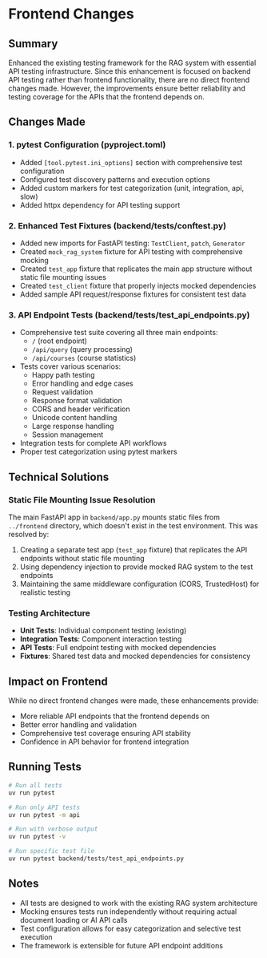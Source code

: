 # Frontend Changes

## Summary
Enhanced the existing testing framework for the RAG system with essential API testing infrastructure. Since this enhancement is focused on backend API testing rather than frontend functionality, there are no direct frontend changes made. However, the improvements ensure better reliability and testing coverage for the APIs that the frontend depends on.

## Changes Made

### 1. pytest Configuration (pyproject.toml)
- Added `[tool.pytest.ini_options]` section with comprehensive test configuration
- Configured test discovery patterns and execution options
- Added custom markers for test categorization (unit, integration, api, slow)
- Added httpx dependency for API testing support

### 2. Enhanced Test Fixtures (backend/tests/conftest.py)
- Added new imports for FastAPI testing: `TestClient`, `patch`, `Generator`
- Created `mock_rag_system` fixture for API testing with comprehensive mocking
- Created `test_app` fixture that replicates the main app structure without static file mounting issues
- Created `test_client` fixture that properly injects mocked dependencies
- Added sample API request/response fixtures for consistent test data

### 3. API Endpoint Tests (backend/tests/test_api_endpoints.py)
- Comprehensive test suite covering all three main endpoints:
  - `/` (root endpoint)
  - `/api/query` (query processing)
  - `/api/courses` (course statistics)
- Tests cover various scenarios:
  - Happy path testing
  - Error handling and edge cases
  - Request validation
  - Response format validation
  - CORS and header verification
  - Unicode content handling
  - Large response handling
  - Session management
- Integration tests for complete API workflows
- Proper test categorization using pytest markers

## Technical Solutions

### Static File Mounting Issue Resolution
The main FastAPI app in `backend/app.py` mounts static files from `../frontend` directory, which doesn't exist in the test environment. This was resolved by:

1. Creating a separate test app (`test_app` fixture) that replicates the API endpoints without static file mounting
2. Using dependency injection to provide mocked RAG system to the test endpoints
3. Maintaining the same middleware configuration (CORS, TrustedHost) for realistic testing

### Testing Architecture
- **Unit Tests**: Individual component testing (existing)
- **Integration Tests**: Component interaction testing
- **API Tests**: Full endpoint testing with mocked dependencies
- **Fixtures**: Shared test data and mocked dependencies for consistency

## Impact on Frontend
While no direct frontend changes were made, these enhancements provide:
- More reliable API endpoints that the frontend depends on
- Better error handling and validation
- Comprehensive test coverage ensuring API stability
- Confidence in API behavior for frontend integration

## Running Tests
```bash
# Run all tests
uv run pytest

# Run only API tests
uv run pytest -m api

# Run with verbose output
uv run pytest -v

# Run specific test file
uv run pytest backend/tests/test_api_endpoints.py
```

## Notes
- All tests are designed to work with the existing RAG system architecture
- Mocking ensures tests run independently without requiring actual document loading or AI API calls
- Test configuration allows for easy categorization and selective test execution
- The framework is extensible for future API endpoint additions